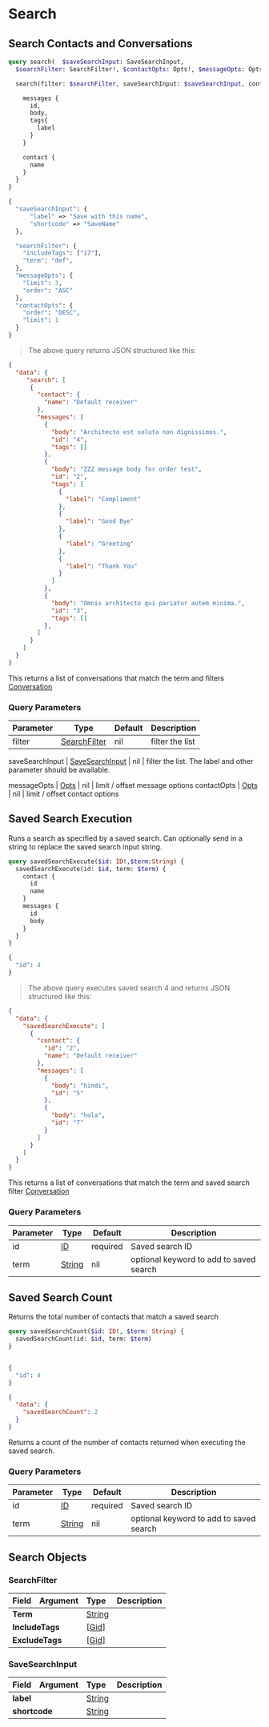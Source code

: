 # Search

## Search Contacts and Conversations

```graphql
query search(  $saveSearchInput: SaveSearchInput,
  $searchFilter: SearchFilter!, $contactOpts: Opts!, $messageOpts: Opts!) {

  search(filter: $searchFilter, saveSearchInput: $saveSearchInput, contactOpts: $contactOpts, messageOpts: $messageOpts) {

    messages {
      id,
      body,
      tags{
        label
      }
    }

    contact {
      name
    }
  }
}

{
  "saveSearchInput": {
      "label" => "Save with this name",
      "shortcode" => "SaveName"
  },

  "searchFilter": {
    "includeTags": ["17"],
    "term": "def",
  },
  "messageOpts": {
    "limit": 3,
    "order": "ASC"
  },
  "contactOpts": {
    "order": "DESC",
    "limit": 1
  }
}
```

> The above query returns JSON structured like this:

```json
{
  "data": {
     "search": [
      {
        "contact": {
          "name": "Default receiver"
        },
        "messages": [
          {
            "body": "Architecto est soluta non dignissimos.",
            "id": "4",
            "tags": []
          },
          {
            "body": "ZZZ message body for order test",
            "id": "2",
            "tags": [
              {
                "label": "Compliment"
              },
              {
                "label": "Good Bye"
              },
              {
                "label": "Greeting"
              },
              {
                "label": "Thank You"
              }
            ]
          },
          {
            "body": "Omnis architecto qui pariatur autem minima.",
            "id": "3",
            "tags": []
          },
        ]
      }
    ]
  }
}
```
This returns a list of conversations that match the term and filters <a href="#conversation">Conversation</a>

### Query Parameters

Parameter | Type | Default | Description
--------- | ---- | ------- | -----------
filter | <a href="#searchfilter">SearchFilter</a> | nil | filter the list

saveSearchInput | <a href="#savesearchinput">SaveSearchInput</a> | nil | filter the list. The label and other parameter should be available.

messageOpts | <a href="#opts">Opts</a> | nil | limit / offset message options
contactOpts | <a href="#opts">Opts</a> | nil | limit / offset contact options

## Saved Search Execution

Runs a search as specified by a saved search. Can optionally send in a string to replace the saved search input string.

```graphql
query savedSearchExecute($id: ID!,$term:String) {
  savedSearchExecute(id: $id, term: $term) {
    contact {
      id
      name
    }
    messages {
      id
      body
    }
  }
}

{
  "id": 4
}
```

> The above query executes saved search 4 and returns JSON structured like this:

```json
{
  "data": {
    "savedSearchExecute": [
      {
        "contact": {
          "id": "2",
          "name": "Default receiver"
        },
        "messages": [
          {
            "body": "hindi",
            "id": "5"
          },
          {
            "body": "hola",
            "id": "7"
          }
        ]
      }
    ]
  }
}
```

This returns a list of conversations that match the term and saved search filter <a href="#conversation">Conversation</a>

### Query Parameters

Parameter | Type | Default | Description
--------- | ---- | ------- | -----------
id | <a href="#id">ID</a> | required | Saved search ID
term | <a href="#string">String</a> | nil | optional keyword to add to saved search

## Saved Search Count

Returns the total number of contacts that match a saved search

```graphql
query savedSearchCount($id: ID!, $term: String) {
  savedSearchCount(id: $id, term: $term)
}


{
  "id": 4
}
```

```json
{
  "data": {
    "savedSearchCount": 2
  }
}
```

Returns a count of the number of contacts returned when executing the saved search.

### Query Parameters

Parameter | Type | Default | Description
--------- | ---- | ------- | -----------
id | <a href="#id">ID</a> | required | Saved search ID
term | <a href="#string">String</a> | nil | optional keyword to add to saved search

## Search Objects

### SearchFilter

<table>
<thead>
<tr>
<th align="left">Field</th>
<th align="right">Argument</th>
<th align="left">Type</th>
<th align="left">Description</th>
</tr>
</thead>
<tbody>
<tr>
<td colspan="2" valign="top"><strong>Term</strong></td>
<td valign="top"><a href="#string">String</a></td>
<td></td>
</tr>

<tr>
<td colspan="2" valign="top"><strong>IncludeTags</strong></td>
<td valign="top">[<a href="#gid">Gid</a>]</td>
<td></td>
</tr>

<tr>
<td colspan="2" valign="top"><strong>ExcludeTags</strong></td>
<td valign="top">[<a href="#gid">Gid</a>]</td>
<td></td>
</tr>

</tbody>
</table>


### SaveSearchInput

<table>
<thead>
<tr>
<th align="left">Field</th>
<th align="right">Argument</th>
<th align="left">Type</th>
<th align="left">Description</th>
</tr>
</thead>
<tbody>
<tr>
<td colspan="2" valign="top"><strong>label</strong></td>
<td valign="top"><a href="#string">String</a></td>
<td></td>
</tr>

<tr>
<td colspan="2" valign="top"><strong>shortcode</strong></td>
<td valign="top"><a href="#string">String</a></td>
<td></td>
</tr>

</tbody>
</table>